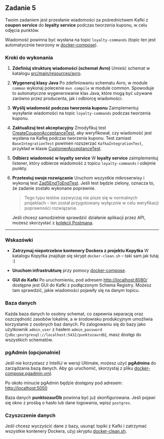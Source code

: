 ## Zadanie 5

Twoim zadaniem jest przesłanie wiadomości za pośrednictwem Kafki z **coupon service** do **loyalty service** podczas tworzenia kuponu, w celu odjęcia punktów.

Wiadomość powinna być wysłana na topic `loyalty-commands` (topic ten jest automatycznie tworzony w [docker-compose](infrastructure/docker-compose.yml)).

### Kroki do wykonania

1. **Zdefiniuj strukturę wiadomości (schemat Avro)**
   Umieść schemat w katalogu [src/main/resources/avro](common/src/main/resources/avro).

2. **Wygeneruj klasy Java**
   Po zdefiniowaniu schematu Avro, w module `common` wykonaj polecenie  `mvn compile` w module common.
   Spowoduje to automatyczne wygenerowanie klas Java, które mogą być używane zarówno przez producenta, jak i odbiorcę wiadomości.

3. **Wyślij wiadomość podczas tworzenia kuponu**
   Zaimplementuj wysyłanie wiadomości na topic `loyalty-commands` podczas tworzenia kuponu.

4. **Zaktualizuj test akceptacyjny**
   Zmodyfikuj test [CreateCouponAcceptanceTest](coupon-service/src/test/java/pl/punktozaur/coupon/acceptance/CreateCouponAcceptanceTest.java), aby weryfikował, czy wiadomość jest wysłana na Kafkę podczas tworzenia kuponu.
   Test zamiast `BaseIntegrationTest` powinien rozszerzać `KafkaIntegrationTest`, przykład w klasie [CustomerAcceptanceTest](customer-service/src/test/java/pl/punktozaur/customer/acceptance/CustomerAcceptanceTest.java).

5. **Odbierz wiadomość w loyalty service**
   W **loyalty service** zaimplementuj listener, który odbierze wiadomość z topicu `loyalty-commands` i odejmie punkty.

6. **Przetestuj swoje rozwiązanie**
   Uruchom wszystkie mikroserwisy i wykonaj test [Zad5EndToEndTest](coupon-service/src/test/java/pl/punktozaur/coupon/Zad5EndToEndTest.java).
   Jeśli test będzie zielony, oznacza to, że zadanie zostało wykonane poprawnie.

   > Tego typu testów zazwyczaj nie pisze się w normalnych projektach – ten został przygotowany wyłącznie w celu weryfikacji poprawności rozwiązania.

   Jeśli chcesz samodzielnie sprawdzić działanie aplikacji przez API, możesz skorzystać z [kolekcji Postmana](punktozaur-2.postman_collection.json).

---

### Wskazówki

* **Zatrzymaj niepotrzebne kontenery Dockera z projektu Kopytka**
  W katalogu Kopytka znajduje się skrypt `docker-clean.sh` – taki sam jak tutaj :)

* **Uruchom infrastrukturę** przy pomocy [docker-compose](infrastructure/docker-compose.yml).

* **GUI do Kafki**
  Po uruchomieniu, pod adresem [http://localhost:8080/](http://localhost:8080/) dostępne jest GUI do Kafki z podłączonym Schema Registry. Możesz tam sprawdzić, jakie wiadomości pojawiły się na danym topicu.

### Baza danych

Każda baza danych to osobny schemat, co zapewnia separację oraz oszczędność zasobów lokalnie, a w środowisku produkcyjnym umożliwia korzystanie z osobnych baz danych.
Po zalogowaniu się do bazy jako użytkownik `admin_user` z hasłem `admin_password` (`jdbc:postgresql://localhost:5432/punktozaurdb`), masz dostęp do wszystkich schematów.

### pgAdmin (opcjonalnie)

Jeśli nie korzystasz z IntelliJ w wersji Ultimate, możesz użyć **pgAdmina** do zarządzania bazą danych.
Aby go uruchomić, skorzystaj z pliku [docker-compose.pgadmin.yml](infrastructure/docker-compose.pgadmin.yml).

Po około minucie pgAdmin będzie dostępny pod adresem:
[http://localhost:5050](http://localhost:5050)

Baza danych **punktozaurDb** powinna być już skonfigurowana.
Jeśli pojawi się okno z prośbą o hasło lub dane logowania, wpisz `postgres`.

### Czyszczenie danych
  Jeśli chcesz wyczyścić dane z bazy, usunąć topiki z Kafki i zatrzymać wszystkie kontenery Dockera, użyj skryptu [docker-clean.sh](infrastructure/docker-clean.sh).
